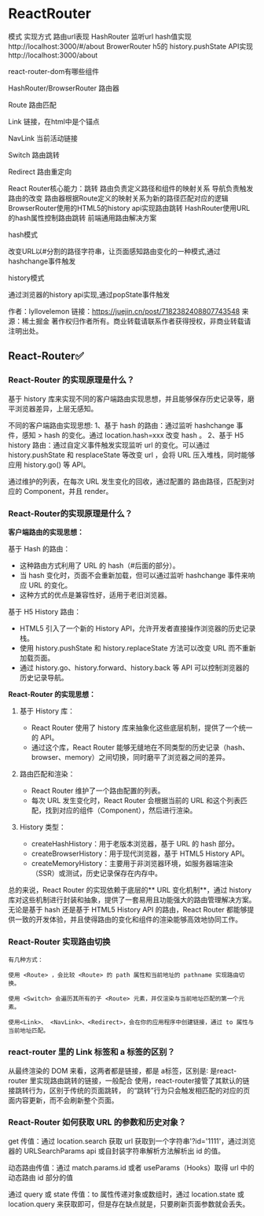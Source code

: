 # ReactRouter

模式	实现方式	路由url表现
HashRouter	监听url hash值实现	http://localhost:3000/#/about
BrowerRouter	h5的 history.pushState API实现	http://localhost:3000/about


react-router-dom有哪些组件

HashRouter/BrowserRouter 路由器

Route 路由匹配

Link 链接，在html中是个锚点

NavLink 当前活动链接

Switch 路由跳转

Redirect 路由重定向

React Router核心能力：跳转
路由负责定义路径和组件的映射关系
导航负责触发路由的改变
路由器根据Route定义的映射关系为新的路径匹配对应的逻辑
BrowserRouter使用的HTML5的history api实现路由跳转
HashRouter使用URL的hash属性控制路由跳转
前端通用路由解决方案

hash模式


改变URL以#分割的路径字符串，让页面感知路由变化的一种模式,通过hashchange事件触发


history模式


通过浏览器的history api实现,通过popState事件触发

作者：lyllovelemon
链接：https://juejin.cn/post/7182382408807743548
来源：稀土掘金
著作权归作者所有。商业转载请联系作者获得授权，非商业转载请注明出处。


## React-Router✅

### React-Router 的实现原理是什么？

基于 history 库来实现不同的客户端路由实现思想，并且能够保存历史记录等，磨平浏览器差异，上层无感知。

不同的客户端路由实现思想:
1、基于 hash 的路由：通过监听 hashchange 事件，感知 > hash 的变化。通过 location.hash=xxx 改变 hash 。
2、基于 H5 history 路由：通过自定义事件触发实现监听 url 的变化。可以通过 history.pushState 和 resplaceState 等改变 url ，会将 URL 压入堆栈，同时能够应用 history.go() 等 API。

通过维护的列表，在每次 URL 发生变化的回收，通过配置的 路由路径，匹配到对应的 Component，并且 render。

### React-Router的实现原理是什么？

**客户端路由的实现思想：**

基于 Hash 的路由：

- 这种路由方式利用了 URL 的 hash（#后面的部分）。
- 当 hash 变化时，页面不会重新加载，但可以通过监听 hashchange 事件来响应 URL 的变化。
- 这种方式的优点是兼容性好，适用于老旧浏览器。


基于 H5 History 路由：

- HTML5 引入了一个新的 History API，允许开发者直接操作浏览器的历史记录栈。
- 使用 history.pushState 和 history.replaceState 方法可以改变 URL 而不重新加载页面。
- 通过 history.go、history.forward、history.back 等 API 可以控制浏览器的历史记录导航。

**React-Router 的实现思想：**

1. 基于 History 库：
    - React Router 使用了 history 库来抽象化这些底层机制，提供了一个统一的 API。
    - 通过这个库，React Router 能够无缝地在不同类型的历史记录（hash、browser、memory）之间切换，同时磨平了浏览器之间的差异。

2. 路由匹配和渲染：
    - React Router 维护了一个路由配置的列表。
    - 每次 URL 发生变化时，React Router 会根据当前的 URL 和这个列表匹配，找到对应的组件（Component），然后进行渲染。

3. History 类型：
    - createHashHistory：用于老版本浏览器，基于 URL 的 hash 部分。
    - createBrowserHistory：用于现代浏览器，基于 HTML5 History API。
    - createMemoryHistory：主要用于非浏览器环境，如服务器端渲染（SSR）或测试，历史记录保存在内存中。

总的来说，React Router 的实现依赖于底层的** URL 变化机制**，通过 history 库对这些机制进行封装和抽象，提供了一套易用且功能强大的路由管理解决方案。无论是基于 hash 还是基于 HTML5 History API 的路由，React Router 都能够提供一致的开发体验，并且使得路由的变化和组件的渲染能够高效地协同工作。

### React-Router 实现路由切换

```
有几种方式：

使用 <Route> ，会比较 <Route> 的 path 属性和当前地址的 pathname 实现路由切换。

使用 <Switch> 会遍历其所有的子 <Route> 元素，并仅渲染与当前地址匹配的第一个元素。

使用<Link>、 <NavLink>、<Redirect>，会在你的应用程序中创建链接，通过 to 属性与当前地址匹配。
```

### react-router 里的 Link 标签和 a 标签的区别？

从最终渲染的 DOM 来看，这两者都是链接，都是 a标签，区别是∶ 是react-router 里实现路由跳转的链接，一般配合 使用，react-router接管了其默认的链接跳转行为，区别于传统的页面跳转， 的“跳转”行为只会触发相匹配的对应的页面内容更新，而不会刷新整个页面。

### React-Router 如何获取 URL 的参数和历史对象？

get 传值：通过 location.search 获取 url 获取到一个字符串'?id='1111'，通过浏览器的 URLSearchParams api 或自封装字符串解析方法解析出 id 的值。

动态路由传值：通过 match.params.id 或者 useParams（Hooks）取得 url 中的动态路由 id 部分的值

通过 query 或 state 传值：to 属性传递对象或数组时，通过 location.state 或 location.query 来获取即可，但是存在缺点就是，只要刷新页面参数就会丢失。
